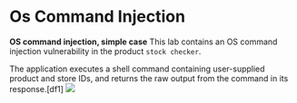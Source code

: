 # Os Command Injection
**OS command injection, simple case**
This lab contains an OS command injection vulnerability in the product `stock checker`.

The application executes a shell command containing user-supplied product and store IDs, and returns the raw output from the command in its response.[df1]
![](https://www.pngitem.com/pimgs/m/31-315420_tree-in-autumn-clipart-hd-png-download.png)
